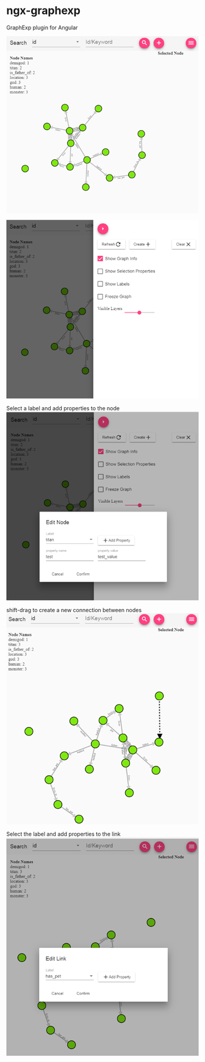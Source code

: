 # ngx-graphexp
GraphExp plugin for Angular



![example](./examples/example.png)  

![menu](./examples/example_menu.png)  

Select a label and add properties to the node  
![create node](./examples/example_create_node.png)  

shift-drag to create a new connection between nodes  
![drag link](./examples/example_drag_link.png)  

Select the label and add properties to the link  
![create link](./examples/example_create_link.png)